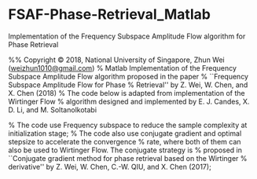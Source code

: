 # FSAF-Phase-Retrieval_Matlab
Implementation of the Frequency Subspace Amplitude Flow algorithm for Phase Retrieval


%% Copyright © 2018,  National University of Singapore, Zhun Wei (weizhun1010@gmail.com)
% Matlab Implementation of the Frequency Subspace Amplitude Flow algorithm proposed in the paper
%  ``Frequency Subspace Amplitude Flow for Phase
% Retrieval'' by Z. Wei, W. Chen, and X. Chen (2018)
% The code below is adapted from implementation of the Wirtinger Flow
% algorithm designed and implemented by E. J. Candes, X. D. Li, and M. Soltanolkotabi

% The code use Frequency subspace to reduce the sample complexity at initialization stage;
% The code also use conjugate gradient and optimal stepsize to accelerate the convergence
% rate, where both of them can also be used to Wirtinger Flow. The conjugate strategy is
% proposed in ``Conjugate gradient method for phase retrieval based on the Wirtinger 
% derivative'' by Z. Wei, W. Chen, C.-W. QIU, and X. Chen (2017);
